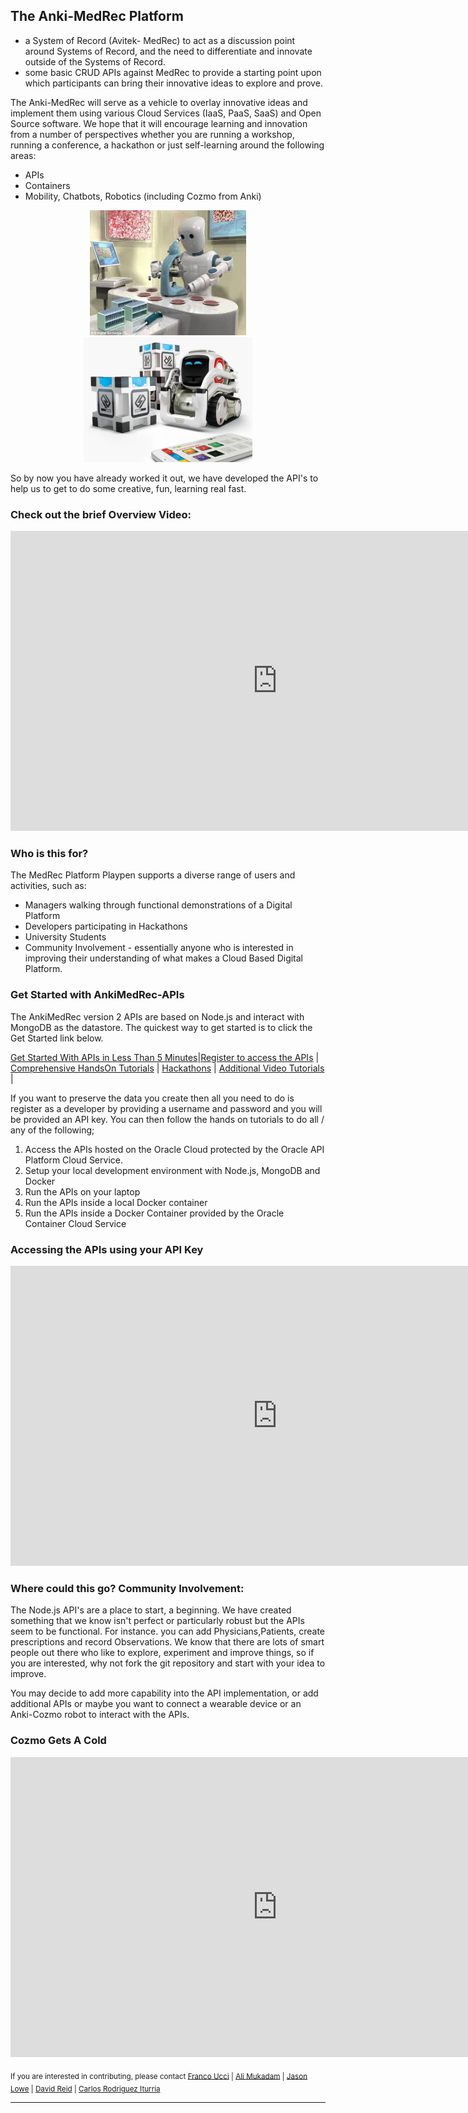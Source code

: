 ## The Anki-MedRec Platform

- a System of Record (Avitek- MedRec) to act as a discussion point around Systems of Record, and the need to differentiate and innovate outside of the Systems of Record.
- some basic CRUD APIs against MedRec to provide a starting point upon which participants can bring their innovative ideas to explore and prove.

The Anki-MedRec will serve as a vehicle to overlay innovative ideas and implement them using various Cloud Services (IaaS, PaaS, SaaS) and Open Source software. We hope that it will encourage learning and innovation from a number of perspectives whether you are running a workshop, running a conference, a hackathon or just self-learning around the following areas:

- APIs
- Containers
- Mobility, Chatbots, Robotics (including Cozmo from Anki)

<center>
 <img src="./assets/img/robotmedicine.jpg" width="250" height="200"><img src="./assets/img/cozmoanki.jpg"  width="270" height="200">
</center>

So by now you have already worked it out, we have developed the API's to help us to get to do some creative, fun, learning real fast.

### Check out the brief Overview Video:

<iframe width="854" height="480" src="https://www.youtube.com/embed/MDGg1r9CtCw?rel=0" frameborder="0" allowfullscreen></iframe>

### Who is this for?

The MedRec Platform Playpen supports a diverse range of users and activities, such as:

-	Managers walking through functional demonstrations of a Digital Platform
-	Developers participating in Hackathons
-	University Students
-	Community Involvement - essentially anyone who is interested in improving their understanding of what makes a Cloud Based Digital Platform.

### Get Started with AnkiMedRec-APIs

The AnkiMedRec version 2 APIs are based on Node.js and interact with MongoDB as the datastore.
The quickest way to get started is to click the Get Started link below. 

[Get Started With APIs in Less Than 5 Minutes](fivetoapis.md)|[Register to access the APIs](http://developers.oracleau.cloud) | [Comprehensive HandsOn Tutorials](handsonlabs.md) | [Hackathons](hackathons.md) | [Additional Video Tutorials](videos.md) | 
 

If you want to preserve the data you create then all you need to do is register as a developer by providing a username and password and you will be provided an API key.  You can then follow the hands on tutorials to do all / any of the following;

1. Access the APIs hosted on the Oracle Cloud protected by the Oracle API Platform Cloud Service.
2. Setup your local development environment with Node.js, MongoDB and Docker 
3. Run the APIs on your laptop
4. Run the APIs inside a local Docker container
5. Run the APIs inside a Docker Container provided by the Oracle Container Cloud Service 

### Accessing the APIs using your API Key 

<iframe width="854" height="480" src="https://www.youtube.com/embed/9ra_guIjce8?rel=0" frameborder="0" allowfullscreen></iframe>

### Where could this go? Community Involvement:

The Node.js API's are a place to start, a beginning. We have created something that we know isn't perfect or particularly robust but the APIs seem to be functional. For instance. you can add Physicians,Patients, create prescriptions and record Observations. We know that there are lots of smart people out there who like to explore, experiment and improve things, so if you are interested, why not fork the git repository and start with your idea to improve. 

You may decide to add more capability into the API implementation, or add additional APIs or maybe you want to connect a wearable device or an Anki-Cozmo robot to interact with the APIs. 

### Cozmo Gets A Cold

<iframe width="854" height="480" src="https://www.youtube.com/embed/leOZ1fUTFeE?rel=0" frameborder="0" allowfullscreen></iframe>

<sub> If you are interested in contributing, please contact [Franco Ucci](franco.ucci@oracle.com) | [Ali Mukadam](ali.mukadam@oracle.com) | [Jason Lowe](jason.lowe@oracle.com) | [David Reid](david.m.reid@oracle.com) | [Carlos Rodriguez Iturria](https://www.linkedin.com/in/citurria/)</sub>

<hr/>

